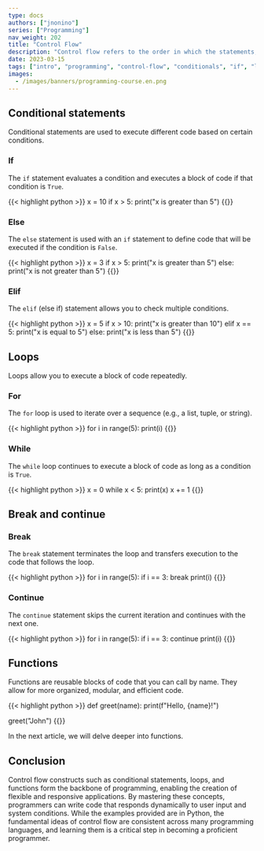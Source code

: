 ```yaml
---
type: docs
authors: ["jnonino"]
series: ["Programming"]
nav_weight: 202
title: "Control Flow"
description: "Control flow refers to the order in which the statements, instructions, or function calls of an application are executed. Understanding control flow is crucial in programming, as it enables the creation of dynamic, responsive code. This article will cover the essential aspects of control flow, using Python for examples, but the principles apply to many programming languages."
date: 2023-03-15
tags: ["intro", "programming", "control-flow", "conditionals", "if", "loops", "for", "while"]
images:
  - /images/banners/programming-course.en.png
---
```


## Conditional statements

Conditional statements are used to execute different code based on certain conditions.

### If

The `if` statement evaluates a condition and executes a block of code if that condition is `True`.

{{< highlight python >}}
x = 10
if x > 5:
    print("x is greater than 5")
{{</highlight >}}

### Else

The `else` statement is used with an `if` statement to define code that will be executed if the condition is `False`.

{{< highlight python >}}
x = 3
if x > 5:
    print("x is greater than 5")
else:
    print("x is not greater than 5")
{{</highlight >}}

### Elif

The `elif` (else if) statement allows you to check multiple conditions.

{{< highlight python >}}
x = 5
if x > 10:
    print("x is greater than 10")
elif x == 5:
    print("x is equal to 5")
else:
    print("x is less than 5")
{{</highlight >}}

## Loops

Loops allow you to execute a block of code repeatedly.

### For

The `for` loop is used to iterate over a sequence (e.g., a list, tuple, or string).

{{< highlight python >}}
for i in range(5):
    print(i)
{{</highlight >}}

### While

The `while` loop continues to execute a block of code as long as a condition is `True`.

{{< highlight python >}}
x = 0
while x < 5:
    print(x)
    x += 1
{{</highlight >}}

## Break and continue

### Break

The `break` statement terminates the loop and transfers execution to the code that follows the loop.

{{< highlight python >}}
for i in range(5):
    if i == 3:
        break
    print(i)
{{</highlight >}}

### Continue

The `continue` statement skips the current iteration and continues with the next one.

{{< highlight python >}}
for i in range(5):
    if i == 3:
        continue
    print(i)
{{</highlight >}}

## Functions

Functions are reusable blocks of code that you can call by name. They allow for more organized, modular, and efficient code.

{{< highlight python >}}
def greet(name):
    print(f"Hello, {name}!")

greet("John")
{{</highlight >}}

In the next article, we will delve deeper into functions.

## Conclusion

Control flow constructs such as conditional statements, loops, and functions form the backbone of programming, enabling the creation of flexible and responsive applications. By mastering these concepts, programmers can write code that responds dynamically to user input and system conditions. While the examples provided are in Python, the fundamental ideas of control flow are consistent across many programming languages, and learning them is a critical step in becoming a proficient programmer.
